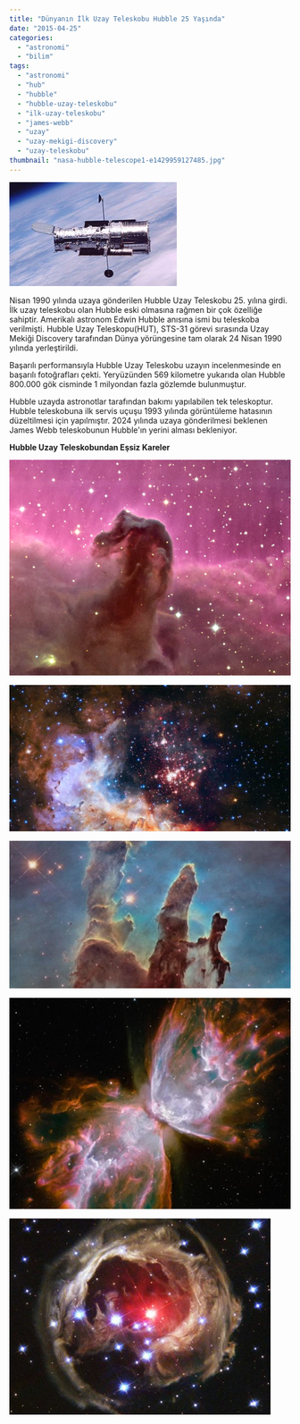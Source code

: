 ```yaml
---
title: "Dünyanın İlk Uzay Teleskobu Hubble 25 Yaşında"
date: "2015-04-25"
categories: 
  - "astronomi"
  - "bilim"
tags: 
  - "astronomi"
  - "hub"
  - "hubble"
  - "hubble-uzay-teleskobu"
  - "ilk-uzay-teleskobu"
  - "james-webb"
  - "uzay"
  - "uzay-mekigi-discovery"
  - "uzay-teleskobu"
thumbnail: "nasa-hubble-telescope1-e1429959127485.jpg"
---
```


![NASA Hubble teleskobu](images/HubbleNew-436-300x186.jpg)

Nisan 1990 yılında uzaya gönderilen Hubble Uzay Teleskobu 25. yılına girdi. İlk uzay teleskobu olan Hubble eski olmasına rağmen bir çok özelliğe sahiptir. Amerikalı astronom Edwin Hubble anısına ismi bu teleskoba verilmişti. Hubble Uzay Teleskopu(HUT), STS-31 görevi sırasında Uzay Mekiği Discovery tarafından Dünya yörüngesine tam olarak 24 Nisan 1990 yılında yerleştirildi.

Başarılı performansıyla Hubble Uzay Teleskobu uzayın incelenmesinde en başarılı fotoğrafları çekti. Yeryüzünden 569 kilometre yukarıda olan Hubble 800.000 gök cisminde 1 milyondan fazla gözlemde bulunmuştur.

Hubble uzayda astronotlar tarafından bakımı yapılabilen tek teleskoptur. Hubble teleskobuna ilk servis uçuşu 1993 yılında görüntüleme hatasının düzeltilmesi için yapılmıştır. 2024 yılında uzaya gönderilmesi beklenen James Webb teleskobunun Hubble'ın yerini alması bekleniyor.

**Hubble Uzay Teleskobundan Eşsiz Kareler**

![Nebula](images/at-ba-C5-9F-C4-B1-nebulas-C4-B1.jpg)

![Nebula](images/25_yilina_giren_hubble_teleskobu_ndan_nefes_kesen_goruntuler_yayinlandi.jpg)

![Nebula](images/1200x630_304676_uzay-teleskobu-hubble-25-yasinda.jpg)

![Nebula](images/hubblein-25.-yili-kutlaniyor.jpg)

![Hubble'ın çektiği fotoğraflar](images/hubble-pictures-9.jpg)
